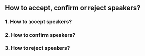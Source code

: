 ## How to accept, confirm or reject speakers? 


### 1. How to accept speakers?


### 2. How to confirm speakers?


### 3. How to reject speakers?


